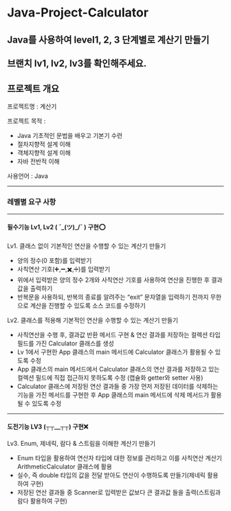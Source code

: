 # Java-Project-Calculator

Java를 사용하여 level1, 2, 3 단계별로 계산기 만들기
<br>
<br>
브랜치 lv1, lv2, lv3를 확인해주세요.
-------

## 프로젝트 개요

프로젝트명 : 계산기 <br>

프로젝트 목적 : 

- Java 기초적인 문법을 배우고 기본기 수련
- 절차지향적 설계 이해
- 객체지향적 설계 이해
- 자바 전반적 이해

사용언어 : Java

-----

### 레벨별 요구 사항

-----
#### 필수기능 Lv1, Lv2   ( ¯\_(ツ)_/¯ ) 구현⭕<br> 

Lv1. 클래스 없이 기본적인 연산을 수행할 수 있는 계산기 만들기

- 양의 정수(0 포함)를 입력받기
- 사칙연산 기호(➕,➖,✖️,➗)를 입력받기
- 위에서 입력받은 양의 정수 2개와 사칙연산 기호를 사용하여 연산을 진행한 후 결과값을 출력하기
- 반복문을 사용하되, 반복의 종료를 알려주는 “exit” 문자열을 입력하기 전까지 무한으로 계산을 진행할 수 있도록 소스 코드를 수정하기

Lv2. 클래스를 적용해 기본적인 연산을 수행할 수 있는 계산기 만들기

- 사칙연산을 수행 후, 결과값 반환 메서드 구현 & 연산 결과를 저장하는 컬렉션 타입 필드를 가진 Calculator 클래스를 생성
- Lv 1에서 구현한 App 클래스의 main 메서드에 Calculator 클래스가 활용될 수 있도록 
수정
- App 클래스의 main 메서드에서 Calculator 클래스의 연산 결과를 저장하고 있는 컬렉션 필드에 직접 접근하지 못하도록 수정 (캡슐화 getter와 setter 사용)
- Calculator 클래스에 저장된 연산 결과들 중 가장 먼저 저장된 데이터를 삭제하는 기능을 가진 메서드를 구현한 후 App 클래스의 main 메서드에 삭제 메서드가 활용될 수 있도록 수정

---
#### 도전기능 LV3 (┬┬﹏┬┬)  구현❌ <br>

Lv3. Enum, 제네릭, 람다 & 스트림을 이해한 계산기 만들기
- Enum 타입을 활용하여 연산자 타입에 대한 정보를 관리하고 이를 사칙연산 계산기 ArithmeticCalculator 클래스에 활용
- 실수, 즉 double 타입의 값을 전달 받아도 연산이 수행하도록 만들기(제네릭 활용하여 구현)
- 저장된 연산 결과들 중 Scanner로 입력받은 값보다 큰 결과값 들을 출력(스트림과 람다 활용하여 구현)


